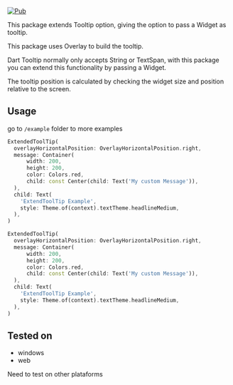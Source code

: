 [![Pub](https://img.shields.io/pub/v/extended_tooltip.svg)](https://pub.dev/packages/extended_tooltip)

This package extends Tooltip option, giving the option to pass a Widget as tooltip.

This package uses Overlay to build the tooltip.

Dart Tooltip normally only accepts String or TextSpan, with this package you can extend this functionality by passing a Widget.

The tooltip position is calculated by checking the widget size and position relative to the screen.


## Usage

go to `/example` folder to more examples

```dart
ExtendedToolTip(
  overlayHorizontalPosition: OverlayHorizontalPosition.right,
  message: Container(
      width: 200,
      height: 200,
      color: Colors.red,
      child: const Center(child: Text('My custom Message')),  
  ),
  child: Text(
    'ExtendToolTip Example',
    style: Theme.of(context).textTheme.headlineMedium,
  ),
)
```

```dart
ExtendedToolTip(
  overlayHorizontalPosition: OverlayHorizontalPosition.right,
  message: Container(
      width: 200,
      height: 200,
      color: Colors.red,
      child: const Center(child: Text('My custom Message')),  
  ),
  child: Text(
    'ExtendToolTip Example',
    style: Theme.of(context).textTheme.headlineMedium,
  ),
)
```
## Tested on
 * windows
 * web

Need to test on other plataforms
